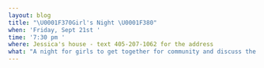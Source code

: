 ```yaml
---
layout: blog
title: "\U0001F370Girl's Night \U0001F380"
when: 'Friday, Sept 21st '
time: '7:30 pm '
where: Jessica's house - text 405-207-1062 for the address
what: "A night for girls to get together for community and discuss the life of an influential woman in the Bible. Snacks and drinks \U0001F525"
---
```


